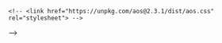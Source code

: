 
<!-- Salvando  -->

 <!-- <script src="https://unpkg.com/aos@2.3.1/dist/aos.js"></script> -->
    <!-- <link href="https://unpkg.com/aos@2.3.1/dist/aos.css" rel="stylesheet"> --> 
<!-- <script>
    AOS.init();
</script> --> -->


<!-- document.addEventListener("DOMContentLoaded", function () {
    // Carousel 1 (com classe "carousel-slide")
    let slideIndexCarousel = 0;
    let slideIntervalCarousel = setInterval(nextSlideCarousel, 5000);

    function showSlideCarousel(index) {
        const slides = document.getElementsByClassName("carousel-slide");

        for (let i = 0; i < slides.length; i++) {
            slides[i].style.display = "none";
        }

        slideIndexCarousel = index;
        if (slideIndexCarousel >= slides.length) slideIndexCarousel = 0;
        else if (slideIndexCarousel < 0) slideIndexCarousel = slides.length - 1;

        slides[slideIndexCarousel].style.display = "block";
    }

    function nextSlideCarousel() {
        slideIndexCarousel++;
        const slides = document.getElementsByClassName("carousel-slide");
        if (slideIndexCarousel >= slides.length) {
            slideIndexCarousel = 0;
        }
        showSlideCarousel(slideIndexCarousel);
    }

    function changeSlideCarousel(direction) {
        clearInterval(slideIntervalCarousel);
        slideIndexCarousel += direction;
        const slides = document.getElementsByClassName("carousel-slide");
        if (slideIndexCarousel < 0) slideIndexCarousel = slides.length - 1;
        else if (slideIndexCarousel >= slides.length) slideIndexCarousel = 0;

        showSlideCarousel(slideIndexCarousel);
        slideIntervalCarousel = setInterval(nextSlideCarousel, 5000);
    }

    // Carousel 2 (com classe "fineart")
    const fineartSlides = document.querySelectorAll(".fineart");
    let currentIndex = 0;

    function showFineartSlide(index) {
        fineartSlides.forEach((slide, i) => {
            slide.classList.toggle("active", i === index);
        });
    }

    function nextFineartSlide() {
        currentIndex = (currentIndex + 1) % fineartSlides.length;
        showFineartSlide(currentIndex);
    }

    // Mostrar a primeira imagem do fineart ao iniciar
    showFineartSlide(currentIndex);

    // Mudar de imagem do fineart a cada 3 segundos
    setInterval(nextFineartSlide, 3000);
}); -->


  <!-- Acessibilidade e usabilidade
  <meta name="theme-color" content="#000000" />
  <meta name="color-scheme" content="dark light" /> -->


 <!-- <img src="../../public/assets/images/galeria/Horizontal/image020.webp" class="horizontal"
                alt="Não se pode libertar um escravo que ama suas correntes - Platão" data-category="rostos">

            <img src="../../public/assets/images/galeria/Horizontal/image021.webp" class="horizontal"
                alt="Quanto mais você caminha, mais se perde nas complexidades e possibilidades, até que, no silêncio, encontre algo novo sobre si mesmo."
                data-category="ceu">

            <img src="../../public/assets/images/galeria/Horizontal/image022.webp" class="horizontal"
                alt="Assim como a juventude oferecendo sua alma ao mundo, absorvendo cada nota com a sabedoria de quem já ouviu o silêncio antes."
                data-category="rostos">

            <img src="../../public/assets/images/galeria/Horizontal/image023.webp" class="horizontal"
                alt="Mesmo diante da pressão para se transformar, sua essência permanece única, imutável."
                data-category="rostos">

            <img src="../../public/assets/images/galeria/Horizontal/image024.webp" class="horizontal"
                alt="São como cores distintas em um único quadro, unindo diversidade e harmonia na mesma essência."
                data-category="arte">

            <img src="../../public/assets/images/galeria/Horizontal/image025.webp" class="horizontal"
                alt="Silencioso, misterioso e belo, florescendo lentamente no vasto terreno da mente."
                data-category="flor">

            <img src="../../public/assets/images/galeria/Horizontal/image026.webp" class="horizontal"
                alt="Seu olhar carrega a tensão da verdade ainda não revelada, a força de quem se conhece, mas permanece à beira do desconhecido."
                data-category="rostos">

            <img src="../../public/assets/images/galeria/Horizontal/image027.webp" class="horizontal"
                alt="Quanto mais você caminha, mais se perde nas complexidades e possibilidades, até que, no silêncio, encontre algo novo sobre si mesmo."
                data-category="natureza">

            <img src="../../public/assets/images/galeria/Horizontal/image028.webp" class="horizontal"
                alt="A flor mais bela é aquela que cresce em meio as pedras - Nietzsche" data-category="flor">

            <img src="../../public/assets/images/galeria/Horizontal/image029.webp" class="horizontal"
                alt="A arte é a expressão de uma liberdade que se liberta da necessidade - Immanuel Kant"
                data-category="arte">

            <img src="../../public/assets/images/galeria/Horizontal/image030.webp" class="horizontal"
                alt="Nada é permanente, exceto a mudança. - Heráclito" data-category="natureza">

            <img src="../../public/assets/images/galeria/Horizontal/image031.webp" class="horizontal"
                alt="A obra de arte só se completa na participação do espectador. - Ligia Clark" data-category="arte">

            <img src="../../public/assets/images/galeria/Horizontal/image032.webp" class="horizontal"
                alt="O artista não inventa nada, ele só descobre. - Ligia Clark" data-category="arte">

            <img src="../../public/assets/images/galeria/Horizontal/image034.webp" class="horizontal"
                alt="Devemos considerar perdido cada dia em que não dançamos pelo menos uma vez. - Nietzsche "
                data-category="flor">

            <img src="../../public/assets/images/galeria/Horizontal/image035.webp" class="horizontal"
                alt="A virtude está no meio - Aristóteles" data-category="flor">

            <img src="../../public/assets/images/galeria/Horizontal/image036.webp" class="horizontal"
                alt="O que seria da vida, se não tivéssemos a coragem de tentar algo? - Van Gogh" data-category="flor">

            <img src="../../public/assets/images/galeria/Horizontal/image037.webp" class="horizontal"
                alt="Somos todos silhuetas de luz em meio ao desconhecido, visíveis apenas onde a escuridão nos permite ser."
                data-category="urbano">

            <img src="../../public/assets/images/galeria/Horizontal/image038.webp" class="horizontal"
                alt="- Francis Bacon" data-category="arte">

            <img src="../../public/assets/images/galeria/Horizontal/image039.webp" class="horizontal"
                alt="No meio do inverno, descobri que havia dentro de mim um verão invencível. - Albert Camus"
                data-category="flor">

            <img src="../../public/assets/images/galeria/Horizontal/image040.webp" class="horizontal"
                alt="- Francis Bacon" data-category="arte">

            <img src="../../public/assets/images/galeria/Horizontal/image041.webp" class="horizontal"
                alt="A verdadeira beleza se revela não quando é observada, mas quando escolhe se esconder"
                data-category="flor">

            <img src="../../public/assets/images/galeria/Horizontal/image042.webp" class="horizontal"
                alt="Somos todos, por dentro, girassóis. Cada um com seu papel, aquele que o guia, o que sustenta e o que avança"
                data-category="flor">

            <img src="../../public/assets/images/galeria/Horizontal/image043.webp" class="horizontal"
                alt="A luz brilha na escuridão, e a escuridão não a venceu - Albert Einstein" data-category="flor">

            <img src="../../public/assets/images/galeria/Horizontal/image044.webp" class="horizontal"
                alt="Até na decadência a beleza insiste em ser visível, mesmo que por um fio" data-category="flor">

            <img src="../../public/assets/images/galeria/Horizontal/image046.webp" class="horizontal"
                alt="A beleza não precisa ser grande para ser grandiosa; às vezes, ela está em cada minúsculo gesto de vida."
                data-category="natureza">

            <img src="../../public/assets/images/galeria/Horizontal/image047.webp" class="horizontal"
                alt="A harmonia é composta pela união dos opostos. - Heráclito" data-category="flor">

            <img src="../../public/assets/images/galeria/Horizontal/image048.webp" class="horizontal"
                alt="A arte deve perturbar, deve incomodar. Ela deve ser uma transformação - Bacon"
                data-category="arte">

            <img src="../../public/assets/images/galeria/Horizontal/image049.webp" class="horizontal"
                alt="Na vida, a paz é a terra onde nossas paixões e suavidades podem crescer, sem perder sua beleza."
                data-category="flor">

            <img src="../../public/assets/images/galeria/Horizontal/image050.webp" class="horizontal"
                alt="A beleza reside na harmonia que encontramos quando nos entregamos à suavidade de nossa própria essência."
                data-category="flor">

            <img src="../../public/assets/images/galeria/Horizontal/image051.webp" class="horizontal"
                alt="Às vezes, as coisas mais simples, como um campo dourado de flores, são as que carregam as maiores lições sobre a vida. - Harper Lee"
                data-category="flor">

            <img src="../../public/assets/images/galeria/Horizontal/image052.webp" class="horizontal"
                alt="O que não nos mata nos torna mais fortes. - Nietzsche" data-category="arte">

            <img src="../../public/assets/images/galeria/Horizontal/image053.webp" class="horizontal"
                alt="Às vezes, é a luz silenciosa e discreta que revela os segredos mais profundos de um lugar. - Carlos Ruiz Zafón"
                data-category="urbano">

            <img src="../../public/assets/images/galeria/Horizontal/image054.webp" class="horizontal"
                alt="A beleza é a luz que se reflete no mundo das ideias e desce à terra, iluminando o nosso ser. - Platão"
                data-category="urbano">

            <img src="../../public/assets/images/galeria/Horizontal/image055.webp" class="horizontal"
                alt="A sorte não é um acaso, mas um reflexo das coisas belas que escolhemos enxergar."
                data-category="flor">

            <img src="../../public/assets/images/galeria/Horizontal/image055.webp" class="horizontal"
                alt="A sorte não é um acaso, mas um reflexo das coisas belas que escolhemos enxergar."
                data-category="flor">


            <img src="../../public/assets/images/galeria/Horizontal/image045.webp" class="horizontal"
                alt="Lorem ipsum odor amet, consectetuer adipiscing elit." data-category="rostos">

            <img src="../../public/assets/images/galeria/Horizontal/image033.webp" class="horizontal"
                alt="Lorem ipsum odor amet, consectetuer adipiscing elit." data-category="natureza">

            <img src="../../public/assets/images/galeria/Horizontal/image019.webp" class="horizontal"
                alt="Lorem ipsum odor amet, consectetuer adipiscing elit." data-category="ceu">

            <img src="../../public/assets/images/galeria/Horizontal/image017.webp" class="horizontal"
                alt="Lorem ipsum odor amet, consectetuer adipiscing elit." data-category="ceu">

            <img src="../../public/assets/images/galeria/Horizontal/image005.webp" class="horizontal"
                alt="Lorem ipsum odor amet, consectetuer adipiscing elit." data-category="ceu">

            <img src="../../public/assets/images/galeria/Horizontal/image008.webp" class="horizontal"
                alt="Lorem ipsum odor amet, consectetuer adipiscing elit." data-category="rostos">

            <img src="../../public/assets/images/galeria/Vertical/image01.webp" class="vertical"
                alt="Lorem ipsum odor amet, consectetuer adipiscing elit." data-category="flor">

            <img src="../../public/assets/images/galeria/Vertical/image02.webp" class="vertical"
                alt="Lorem ipsum odor amet, consectetuer adipiscing elit." data-category="animais">

            <img src="../../public/assets/images/galeria/Vertical/image03.webp" class="vertical"
                alt="Lorem ipsum odor amet, consectetuer adipiscing elit." data-category="natureza">

            <img src="../../public/assets/images/galeria/Vertical/image04.webp" class="vertical"
                alt="Lorem ipsum odor amet, consectetuer adipiscing elit." data-category="natureza">

            <img src="../../public/assets/images/galeria/Vertical/image05.webp" class="vertical"
                alt="Lorem ipsum odor amet, consectetuer adipiscing elit." data-category="arte">

            <img src="../../public/assets/images/galeria/Vertical/image06.webp" class="vertical"
                alt="Lorem ipsum odor amet, consectetuer adipiscing elit." data-category="urbano">

            <img src="../../public/assets/images/galeria/Vertical/image07.webp" class="vertical"
                alt="Lorem ipsum odor amet, consectetuer adipiscing elit." data-category="arte">

            <img src="../../public/assets/images/galeria/Vertical/image08.webp" class="vertical"
                alt="Lorem ipsum odor amet, consectetuer adipiscing elit." data-category="arte">

            <img src="../../public/assets/images/galeria/Vertical/image09.webp" class="vertical"
                alt="Lorem ipsum odor amet, consectetuer adipiscing elit." data-category="arte">

            <img src="../../public/assets/images/galeria/Vertical/image10.webp" class="vertical"
                alt="Lorem ipsum odor amet, consectetuer adipiscing elit." data-category="arte">

            <img src="../../public/assets/images/galeria/Vertical/image11.webp" class="vertical"
                alt="Lorem ipsum odor amet, consectetuer adipiscing elit." data-category="ceu">

            <img src="../../public/assets/images/galeria/Vertical/image12.webp" class="vertical"
                alt="Lorem ipsum odor amet, consectetuer adipiscing elit." data-category="animais">

            <img src="../../public/assets/images/galeria/Vertical/image13.webp" class="vertical"
                alt="Lorem ipsum odor amet, consectetuer adipiscing elit." data-category="urbano">

            <img src="../../public/assets/images/galeria/Vertical/image14.webp" class="vertical"
                alt="Lorem ipsum odor amet, consectetuer adipiscing elit." data-category="arte">

            <img src="../../public/assets/images/galeria/Vertical/image15.webp" class="vertical"
                alt="Lorem ipsum odor amet, consectetuer adipiscing elit." data-category="urbano">

            <img src="../../public/assets/images/galeria/Vertical/image16.webp" class="vertical"
                alt="Lorem ipsum odor amet, consectetuer adipiscing elit." data-category="urbano">

            <img src="../../public/assets/images/galeria/Vertical/image17.webp" class="vertical"
                alt="Lorem ipsum odor amet, consectetuer adipiscing elit." data-category="arte">

            <img src="../../public/assets/images/galeria/Vertical/image18.webp" class="vertical"
                alt="Lorem ipsum odor amet, consectetuer adipiscing elit." data-category="arte">

            <img src="../../public/assets/images/galeria/Vertical/image19.webp" class="vertical"
                alt="Lorem ipsum odor amet, consectetuer adipiscing elit." data-category="arte">

            <img src="../../public/assets/images/galeria/Vertical/image20.webp" class="vertical"
                alt="Lorem ipsum odor amet, consectetuer adipiscing elit." data-category="arte">

            <img src="../../public/assets/images/galeria/Vertical/image21.webp" class="vertical"
                alt="Lorem ipsum odor amet, consectetuer adipiscing elit." data-category="arte">

            <img src="../../public/assets/images/galeria/Vertical/image22.webp" class="vertical"
                alt="Lorem ipsum odor amet, consectetuer adipiscing elit." data-category="animais">

            <img src="../../public/assets/images/galeria/Vertical/image23.webp" class="vertical"
                alt="Lorem ipsum odor amet, consectetuer adipiscing elit." data-category="flor">

            <img src="../../public/assets/images/galeria/Vertical/image24.webp" class="vertical"
                alt="Lorem ipsum odor amet, consectetuer adipiscing elit." data-category="flor">

            <!-- <img src="../../public/assets/images/galeria/Vertical/image25.webp" class="vertical"
                alt="Lorem ipsum odor amet, consectetuer adipiscing elit." data-category="flor">

            <img src="../../public/assets/images/galeria/Vertical/image26.webp" class="vertical"
                alt="Lorem ipsum odor amet, consectetuer adipiscing elit." data-category="flor">

            <img src="../../public/assets/images/galeria/Vertical/image27.webp" class="vertical"
                alt="Lorem ipsum odor amet, consectetuer adipiscing elit." data-category="flor">

            <img src="../../public/assets/images/galeria/Vertical/image28.webp" class="vertical"
                alt="Lorem ipsum odor amet, consectetuer adipiscing elit." data-category="flor">

            <img src="../../public/assets/images/galeria/Vertical/image29.webp" class="vertical"
                alt="Lorem ipsum odor amet, consectetuer adipiscing elit." data-category="flor">

            <img src="../../public/assets/images/galeria/Vertical/image30.webp" class="vertical"
                alt="Lorem ipsum odor amet, consectetuer adipiscing elit." data-category="flor">

            <img src="../../public/assets/images/galeria/Vertical/image31.webp" class="vertical"
                alt="Lorem ipsum odor amet, consectetuer adipiscing elit." data-category="arte">

            <img src="../../public/assets/images/galeria/Vertical/image32.webp" class="vertical"
                alt="Lorem ipsum odor amet, consectetuer adipiscing elit." data-category="ceu">

            <img src="../../public/assets/images/galeria/Vertical/image33.webp" class="vertical"
                alt="Lorem ipsum odor amet, consectetuer adipiscing elit." data-category="flor">

            <img src="../../public/assets/images/galeria/Vertical/image34.webp" class="vertical"
                alt="Lorem ipsum odor amet, consectetuer adipiscing elit." data-category="natureza">

            <img src="../../public/assets/images/galeria/Vertical/image35.webp" class="vertical"
                alt="Lorem ipsum odor amet, consectetuer adipiscing elit." data-category="por-do-sol">

            <img src="../../public/assets/images/galeria/Vertical/image36.webp" class="vertical"
                alt="Lorem ipsum odor amet, consectetuer adipiscing elit." data-category="por-do-sol">

            <img src="../../public/assets/images/galeria/Vertical/image37.webp" class="vertical"
                alt="Lorem ipsum odor amet, consectetuer adipiscing elit." data-category="urbano">

            <img src="../../public/assets/images/galeria/Vertical/image38.webp" class="vertical"
                alt="Lorem ipsum odor amet, consectetuer adipiscing elit." data-category="urbano">

            <img src="../../public/assets/images/galeria/Vertical/image39.webp" class="vertical"
                alt="Lorem ipsum odor amet, consectetuer adipiscing elit." data-category="natureza">

            <img src="../../public/assets/images/galeria/Vertical/image40.webp" class="vertical"
                alt="Lorem ipsum odor amet, consectetuer adipiscing elit." data-category="flor"> -->